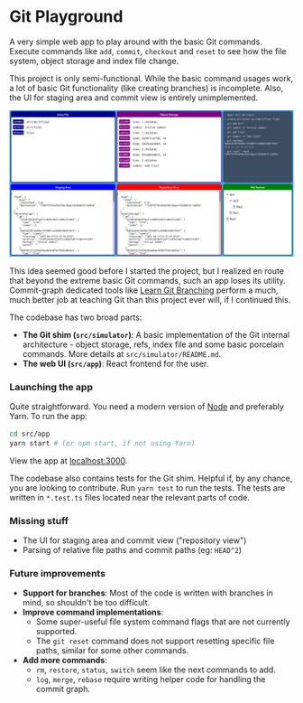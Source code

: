 # Git Playground

A very simple web app to play around with the basic Git commands. Execute commands like `add`,
`commit`, `checkout` and `reset` to see how the file system, object storage and index file change.

This project is only semi-functional. While the basic command usages work, a lot of basic Git
functionality (like creating branches) is incomplete. Also, the UI for staging area and commit
view is entirely unimplemented.

![screenshot](https://github.com/nilaymaj/git-playground/blob/master/screenshot.png?raw=true)

This idea seemed good before I started the project, but I realized en route that beyond the extreme
basic Git commands, such an app loses its utility. Commit-graph dedicated tools like
[Learn Git Branching](https://github.com/pcottle/learnGitBranching) perform a much, much better job
at teaching Git than this project ever will, if I continued this.

The codebase has two broad parts:

- **The Git shim (`src/simulator`)**: A basic implementation of the Git internal architecture - object storage, refs,
  index file and some basic porcelain commands. More details at `src/simulator/README.md`.
- **The web UI (`src/app`)**: React frontend for the user.

### Launching the app

Quite straightforward. You need a modern version of [Node](https://nodejs.org) and preferably Yarn. To run the app:

```bash
cd src/app
yarn start # (or npm start, if not using Yarn)
```

View the app at [localhost:3000](http://localhost:3000).

The codebase also contains tests for the Git shim. Helpful if, by any chance, you are looking to contribute.
Run `yarn test` to run the tests. The tests are written in `*.test.ts` files located near the relevant parts of code.

### Missing stuff

- The UI for staging area and commit view ("repository view")
- Parsing of relative file paths and commit paths (eg: `HEAD^2`)

### Future improvements

- **Support for branches**: Most of the code is written with branches in mind, so shouldn't be too difficult.
- **Improve command implementations**:
  - Some super-useful file system command flags that are not currently supported.
  - The `git reset` command does not support resetting specific file paths, similar for some other commands.
- **Add more commands**:
  - `rm`, `restore`, `status`, `switch` seem like the next commands to add.
  - `log`, `merge`, `rebase` require writing helper code for handling the commit graph.
